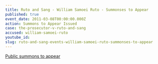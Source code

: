 ```yaml
---
title: Ruto and Sang - William Samoei Ruto - Summonses to Appear
published: true
event_date: 2011-03-08T00:00:00.000Z
action: Summons to Appear Issued
case: the-prosecutor-v-ruto-and-sang
accused: william-samoei-ruto
youtube_id:
slug: ruto-and-sang-events-william-samoei-ruto-summonses-to-appear
---
```



[Public summons to appear](http://www.icc-cpi.int/iccdocs/doc/doc1037044.pdf)